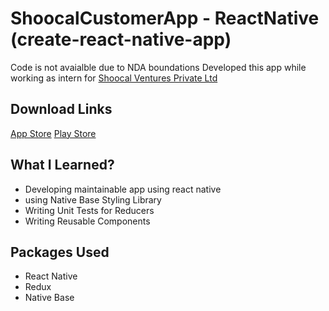 # ShoocalCustomerApp - ReactNative (create-react-native-app)
Code is not avaialble due to NDA boundations
Developed this app while working as intern for [Shoocal Ventures Private Ltd](https://www.shoocal.com/)

## Download Links

[App Store](https://itunes.apple.com/in/app/shoocal/id1449391362?mt=8)
[Play Store](https://play.google.com/store/apps/details?id=com.io.shoocal.customer)

## What I Learned?
- Developing maintainable app using react native
- using Native Base Styling Library
- Writing Unit Tests for Reducers
- Writing Reusable Components

## Packages Used
- React Native
- Redux
- Native Base 
